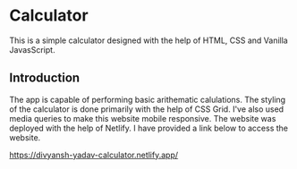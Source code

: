 # Calculator
This is a simple calculator designed with the help of HTML, CSS and Vanilla JavasScript.

## Introduction
The app is capable of performing basic arithematic calulations. The styling of the calculator is done primarily with the help of CSS Grid. I've also used media queries to make this website mobile responsive. The website was deployed with the help of Netlify. I have provided a link below to access the website.

https://divyansh-yadav-calculator.netlify.app/

